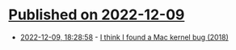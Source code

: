 # [Published on 2022-12-09](index.md)

* [2022-12-09, 18:28:58](https://news.ycombinator.com/item?id=33924754) - [I think I found a Mac kernel bug (2018)](https://jvns.ca/blog/2018/01/28/mac-freeze/)
